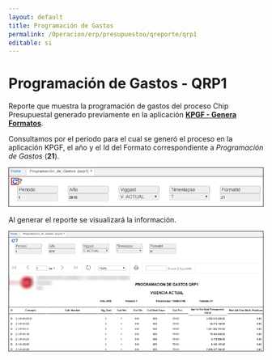 ```yaml
---
layout: default
title: Programación de Gastos
permalink: /Operacion/erp/presupuestoo/qreporte/qrp1
editable: si
---
```


# Programación de Gastos - QRP1

Reporte que muestra la programación de gastos del proceso Chip Presupuestal generado previamente en la aplicación [**KPGF - Genera Formatos**](http://docs.oasiscom.com/Operacion/erp/contabilidad/kproceso/kpgf#proceso-chip-presupuestal).  

Consultamos por el periodo para el cual se generó el proceso en la aplicación KPGF, el año y el Id del Formato correspondiente a _Programación de Gastos_ (**21**).  

![](qrp1.png)

Al generar el reporte se visualizará la información.  

![](qrp11.png)

